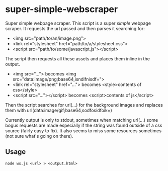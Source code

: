 super-simple-webscraper
=======================

Super simple webpage scraper. This script is a super _simple_ webpage scraper. It requests the url passed and then parses it searching for:

 * &lt;img src="path/to/an/image.png"&gt;
 * &lt;link rel="stylesheet" href="path/to/a/stylesheet.css"&gt;
 * &lt;script src="path/to/some/javascript.js"&gt;&lt;/script&gt;

The script then requests all these assets and places them inline in the output. 

 * &lt;img src="..."&gt; becomes &lt;img src="data:image/png;base64,isndifnisdf="&gt;
 * &lt;link rel="stylesheet" href="..."&gt; becomes &lt;style&gt;contents of css&lt;/style&gt;
 * &lt;script src="..."&gt;&lt;/script&gt; becomes &lt;script&gt;contents of js&lt;/script&gt;

Then the script searches for url(...) for the background images and replaces them with url(data:image/gif;base64,sodfosidfoik=)

Currently output is only to stdout, sometimes when matching url(...) some bogus requests are made especially if the string was found outside of
a css source (fairly easy to fix). It also seems to miss some resources sometimes (not sure what's going on there).

Usage
-----

`node ws.js <url> > <output.html>`